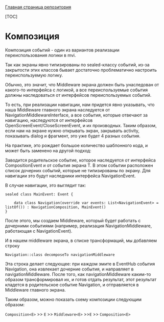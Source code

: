 [Главная страница репозитория](../docs/main.md)

[TOC]

# Композиция
Композиция событий - один из вариантов реализации переиспользования логики в mvi.

Так как экраны явно типизированы по sealed-классу событий, из-за закрытости этих классов бывает 
достаточно проблематично настроить переиспользуемую логику.

Обычно, это значит, что Middleware экрана должен быть унаследован от какого-то интерфейса с логикой, 
а все переиспользуемые события должны наследоваться от интерфейсов переиспользуемых событий.

То есть, при реализации навигации, нам придется явно указывать, 
что наша Middleware главного экрана наследуется от NavigationMiddlewareInterface, 
а все события, которые отвечают за навигацию, наследуются от интерфейсов OpenScreenEvent/CloseScreenEvent, и их производных. 
Таким образом, если нам на экране нужно открывать экран, закрывать activity, показывать dialog и фрагмент, 
это уже будет 4 разных события. 

На практике, это рождает большое количество шаблонного кода, и может быть заменено на другой подход: 

Заводится родительское событие, которое наследуется от интерфейса CompositionEvent и от события экрана T. 
В этом событии расположен список дочерних событий, которые не типизированы по экрану. Для навигации это будут наследники интерфейса NavigationEvent.

В случае навигации, это выглядит так: 

    sealed class MainEvent: Event { 
    
        data class Navigation(override var events: List<NavigationEvent> = listOf()) : NavigationComposition, MainEvent()
    }    

После этого, мы создаем Middleware, который будет работать с дочерними событиями (например, реализация NavigationMiddleware, работающая с NavigationEvent). 

И в нашем middleware экрана, в списке трансформаций, мы добавляем строку

    Navigation::class decomposeTo navigationMiddleware
    
Эта строка делает следующее: при каждом эмите в EventHub события Navigation, она извлекает дочерние события, и направляет в navigationMiddleware.
После того, как navigationMiddleware каким-то образом трансформировал их, и готов отдать результат, этот результат кладется в родительское событие Navigation, и отправляется в Middleware главного экрана.

Таким образом, можно показать схему композиции следующим образом: 

`Composition<E>` >> `E` >> `Middleware<E>` >>`E` >> `Composition<E>`